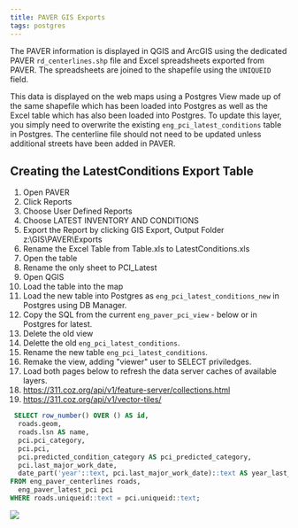```yaml
---
title: PAVER GIS Exports
tags: postgres
---
```


The PAVER information is displayed in QGIS and ArcGIS using the dedicated PAVER ``rd_centerlines.shp`` file and Excel spreadsheets exported from PAVER. The spreadsheets are joined to the shapefile using the ``UNIQUEID`` field.

This data is displayed on the web maps using a Postgres View made up of the same shapefile which has been loaded into Postgres as well as the Excel table which has also been loaded into Postgres. To update this layer, you simply need to overwrite the existing ``eng_pci_latest_conditions`` table in Postgres. The centerline file should not need to be updated unless additional streets have been added in PAVER.

## Creating the LatestConditions Export Table

1. Open PAVER
2. Click Reports
3. Choose User Defined Reports
4. Choose LATEST INVENTORY AND CONDITIONS
5. Export the Report by clicking GIS Export, Output Folder z:\GIS\PAVER\Exports
6. Rename the Excel Table from Table.xls to LatestConditions.xls
7. Open the table
8. Rename the only sheet to PCI_Latest
9. Open QGIS
10. Load the table into the map
11. Load the new table into Postgres as ``eng_pci_latest_conditions_new`` in Postgres using DB Manager.
11. Copy the SQL from the current ``eng_paver_pci_view``  - below or in Postgres for latest.
12. Delete the old view
13. Delette the old ``eng_pci_latest_conditions``.
14. Rename the new table ``eng_pci_latest_conditions``.
15. Remake the view, adding "viewer" user to SELECT priviledges.
16. Load both pages below to refresh the data server caches of available layers.
  17. https://311.coz.org/api/v1/feature-server/collections.html
  18. https://311.coz.org/api/v1/vector-tiles/

```SQL
 SELECT row_number() OVER () AS id,
  roads.geom,
  roads.lsn AS name,
  pci.pci_category,
  pci.pci,
  pci.predicted_condition_category AS pci_predicted_category,
  pci.last_major_work_date,
  date_part('year'::text, pci.last_major_work_date)::text AS year_last_paved
FROM eng_paver_centerlines roads,
  eng_paver_latest_pci pci
WHERE roads.uniqueid::text = pci.uniqueid::text;
```

![]({{site.baseurl}}/assets/img/paver_import_pci_to_postgres.jpg)

